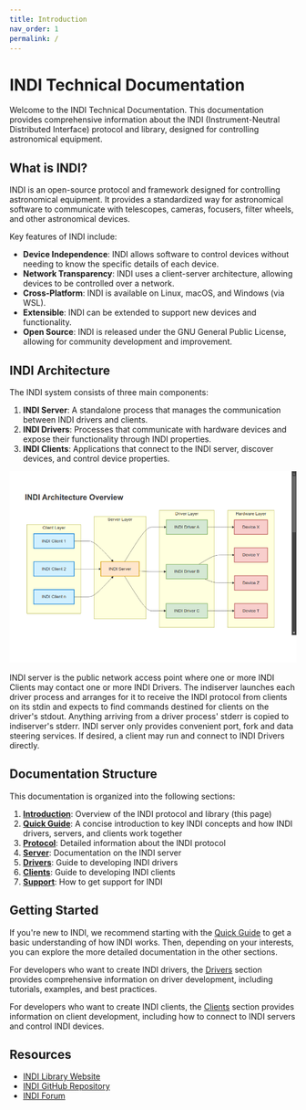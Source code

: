 ```yaml
---
title: Introduction
nav_order: 1
permalink: /
---
```


# INDI Technical Documentation

Welcome to the INDI Technical Documentation. This documentation provides comprehensive information about the INDI (Instrument-Neutral Distributed Interface) protocol and library, designed for controlling astronomical equipment.

## What is INDI?

INDI is an open-source protocol and framework designed for controlling astronomical equipment. It provides a standardized way for astronomical software to communicate with telescopes, cameras, focusers, filter wheels, and other astronomical devices.

Key features of INDI include:

- **Device Independence**: INDI allows software to control devices without needing to know the specific details of each device.
- **Network Transparency**: INDI uses a client-server architecture, allowing devices to be controlled over a network.
- **Cross-Platform**: INDI is available on Linux, macOS, and Windows (via WSL).
- **Extensible**: INDI can be extended to support new devices and functionality.
- **Open Source**: INDI is released under the GNU General Public License, allowing for community development and improvement.

## INDI Architecture

The INDI system consists of three main components:

1. **INDI Server**: A standalone process that manages the communication between INDI drivers and clients.
2. **INDI Drivers**: Processes that communicate with hardware devices and expose their functionality through INDI properties.
3. **INDI Clients**: Applications that connect to the INDI server, discover devices, and control device properties.

![INDI Architecture Overview](images/indi_architecture_overview.png)

INDI server is the public network access point where one or more INDI Clients may contact one or more INDI Drivers. The indiserver launches each driver process and arranges for it to receive the INDI protocol from clients on its stdin and expects to find commands destined for clients on the driver's stdout. Anything arriving from a driver process' stderr is copied to indiserver's stderr. INDI server only provides convenient port, fork and data steering services. If desired, a client may run and connect to INDI Drivers directly.

## Documentation Structure

This documentation is organized into the following sections:

1. **[Introduction](/)**: Overview of the INDI protocol and library (this page)
2. **[Quick Guide](/quick-guide/)**: A concise introduction to key INDI concepts and how INDI drivers, servers, and clients work together
3. **[Protocol](/protocol/)**: Detailed information about the INDI protocol
4. **[Server](/indiserver/)**: Documentation on the INDI server
5. **[Drivers](/drivers/)**: Guide to developing INDI drivers
6. **[Clients](/clients/)**: Guide to developing INDI clients
7. **[Support](/support/)**: How to get support for INDI

## Getting Started

If you're new to INDI, we recommend starting with the [Quick Guide](/quick-guide/) to get a basic understanding of how INDI works. Then, depending on your interests, you can explore the more detailed documentation in the other sections.

For developers who want to create INDI drivers, the [Drivers](/drivers/) section provides comprehensive information on driver development, including tutorials, examples, and best practices.

For developers who want to create INDI clients, the [Clients](/clients/) section provides information on client development, including how to connect to INDI servers and control INDI devices.

## Resources

- [INDI Library Website](https://indilib.org/)
- [INDI GitHub Repository](https://github.com/indilib/indi)
- [INDI Forum](https://indilib.org/forum.html)
